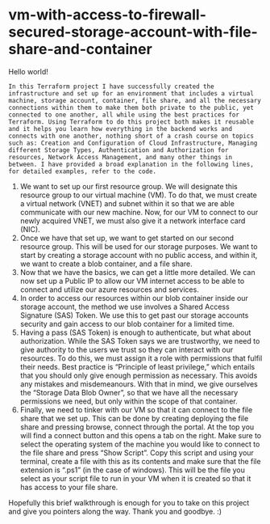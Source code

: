 # vm-with-access-to-firewall-secured-storage-account-with-file-share-and-container

Hello world!

	In this Terraform project I have successfully created the infrastructure and set up for an environment that includes a virtual machine, storage account, container, file share, and all the necessary connections within them to make them both private to the public, yet connected to one another, all while using the best practices for Terraform. Using Terraform to do this project both makes it reusable and it helps you learn how everything in the backend works and connects with one another, nothing short of a crash course on topics such as: Creation and Configuration of Cloud Infrastructure, Managing different Storage Types, Authentication and Authorization for resources, Network Access Management, and many other things in between. I have provided a broad explanation in the following lines, for detailed examples, refer to the code.

1. We want to set up our first resource group. We will designate this resource group to our virtual machine (VM). To do that, we must create a virtual network (VNET) and subnet within it so that we are able communicate with our new machine. Now, for our VM to connect to our newly acquired VNET, we must also give it a network interface card (NIC).
2. Once we have that set up, we want to get started on our second resource group. This will be used for our storage purposes. We want to start by creating a storage account with no public access, and within it, we want to create a blob container, and a file share. 
3. Now that we have the basics, we can get a little more detailed. We can now set up a Public IP to allow our VM internet access to be able to connect and utilize our azure resources and services.
4. In order to access our resources within our blob container inside our storage account, the method we use involves a Shared Access Signature (SAS) Token. We use this to get past our storage accounts security and gain access to our blob container for a limited time.
5. Having a pass (SAS Token) is enough to authenticate, but what about authorization. While the SAS Token says we are trustworthy, we need to give authority to the users we trust so they can interact with our resources. To do this, we must assign it a role with permissions that fulfil their needs. Best practice is “Principle of least privilege,” which entails that you should only give enough permission as necessary. This avoids any mistakes and misdemeanours. With that in mind, we give ourselves the “Storage Data Blob Owner”, so that we have all the necessary permissions we need, but only within the scope of that container. 
6. Finally, we need to tinker with our VM so that it can connect to the file share that we set up. This can be done by creating deploying the file share and pressing browse, connect through the portal. At the top you will find a connect button and this opens a tab on the right. Make sure to select the operating system of the machine you would like to connect to the file share and press “Show Script”. Copy this script and using your terminal, create a file with this as its contents and make sure that the file extension is “.ps1” (in the case of windows).  This will be the file you select as your script file to run in your VM when it is created so that it has access to your file share. 

Hopefully this brief walkthrough is enough for you to take on this project and give you pointers along the way.
Thank you and goodbye. :)

